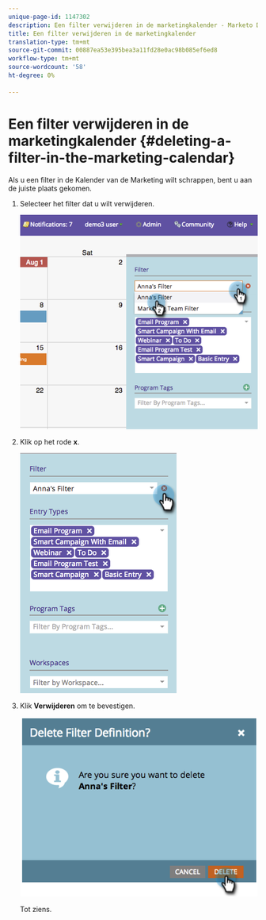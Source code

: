 ```yaml
---
unique-page-id: 1147302
description: Een filter verwijderen in de marketingkalender - Marketo Docs - Productdocumentatie
title: Een filter verwijderen in de marketingkalender
translation-type: tm+mt
source-git-commit: 00887ea53e395bea3a11fd28e0ac98b085ef6ed8
workflow-type: tm+mt
source-wordcount: '58'
ht-degree: 0%

---
```



# Een filter verwijderen in de marketingkalender {#deleting-a-filter-in-the-marketing-calendar}

Als u een filter in de Kalender van de Marketing wilt schrappen, bent u aan de juiste plaats gekomen.

1. Selecteer het filter dat u wilt verwijderen.

   ![](assets/image2014-9-24-11-3a27-3a32.png)

1. Klik op het rode **x**.

   ![](assets/image2014-9-24-11-3a27-3a36.png)

1. Klik **Verwijderen** om te bevestigen.

   ![](assets/image2014-9-24-11-3a27-3a42.png)

   Tot ziens.

